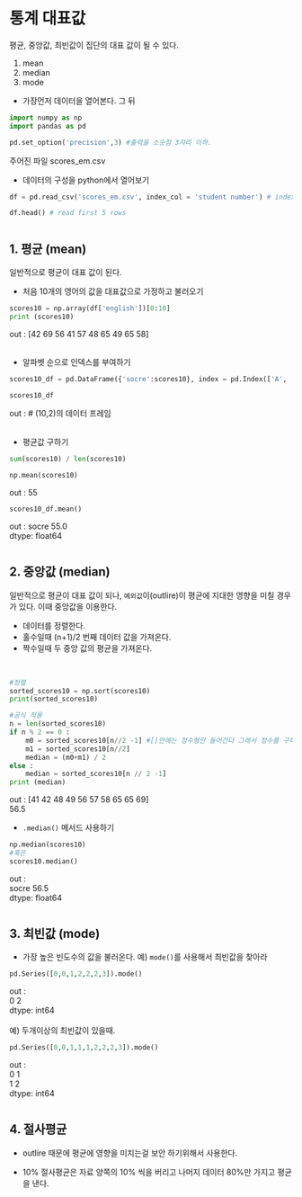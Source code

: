 # 통계 대표값
평균, 중앙값, 최빈값이 집단의 대표 값이 될 수 있다.
1. mean
2. median
3. mode
+ 가장먼저 데이터을 열어본다. 그 뒤
```python
import numpy as np
import pandas as pd

pd.set_option('precision',3) #출력을 소숫점 3자리 이하.

```
주어진 파일 scores_em.csv
+ 데이터의 구성을 python에서 열어보기
```python
df = pd.read_csv('scores_em.csv', index_col = 'student number') # index for studen number 

df.head() # read first 5 rows
```
#
## 1. 평균 (mean)
일반적으로 평균이 대표 값이 된다. 
+ 처음 10개의 영어의 값을 대표값으로 가정하고 불러오기
```python
scores10 = np.array(df['english'])[0:10]
print (scores10)
```
out : [42 69 56 41 57 48 65 49 65 58]
<br><br>
+ 알파벳 순으로 인덱스를 부여하기
```python
scores10_df = pd.DataFrame({'socre':scores10}, index = pd.Index(['A', 'B', 'C', 'D', 'E','F', 'G', 'H', 'I', 'J'], name = 'student'))

scores10_df
```
out : # (10,2)의 데이터 프레임
<br><br>
+ 평균값 구하기
```python
sum(scores10) / len(scores10)
```
```python
np.mean(scores10)
```
out : 55
```python
scores10_df.mean()
```
out : socre    55.0\
dtype: float64


#
## 2. 중앙값 (median)
일반적으로 평균이 대표 값이 되나, `예외값`이(outlire)이 평균에 지대한 영향을 미칠 경우가 있다. 이때 중앙값을 이용한다.
+ 데이터를 정렬한다.
+ 홀수일때 (n+1)/2 번째 데이터 값을 가져온다.
+ 짝수일때 두 중앙 값의 평균을 가져온다.
<br>

```python
#정렬
sorted_scores10 = np.sort(scores10)
print(sorted_scores10)

#공식 적용
n = len(sorted_scores10)
if n % 2 == 0 :
    m0 = sorted_scores10[n//2 -1] #[]안에는 정수형만 들어간다 그래서 정수를 구하기 위해//사용 
    m1 = sorted_scores10[n//2]
    median = (m0+m1) / 2
else :
    median = sorted_scores10[n // 2 -1]
print (median)
```
out : [41 42 48 49 56 57 58 65 65 69]\
56.5
<br>
+ `.median()` 메서드 사용하기
```python
np.median(scores10)
#혹은
scores10.median()
```
out :\
socre    56.5\
dtype: float64
#
## 3. 최빈값 (mode)
+ 가장 높은 빈도수의 값을 불러온다.
예) `mode()`를 사용해서 최빈값을 찾아라
```python
pd.Series([0,0,1,2,2,2,3]).mode()
```
out :\
 0    2 \
dtype: int64
<br><br>
예) 두개이상의 최빈값이 있을때.
```python
pd.Series([0,0,1,1,1,2,2,2,3]).mode()
```
out : \
0    1\
1    2\
dtype: int64
#
## 4. 절사평균
+ outlire 때문에 평균에 영향을 미치는걸 보안 하기위해서 사용한다.

+ 10% 절사평균은 자료 양쪽의 10% 씩을 버리고 나머지 데이터 80%만 가지고 평균을 낸다.
